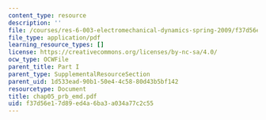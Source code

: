 ```yaml
---
content_type: resource
description: ''
file: /courses/res-6-003-electromechanical-dynamics-spring-2009/f37d56e17d89ed4a6ba3a034a77c2c55_chap05_prb_emd.pdf
file_type: application/pdf
learning_resource_types: []
license: https://creativecommons.org/licenses/by-nc-sa/4.0/
ocw_type: OCWFile
parent_title: Part I
parent_type: SupplementalResourceSection
parent_uid: 1d533ead-90b1-50e4-4c58-80d43b5bf142
resourcetype: Document
title: chap05_prb_emd.pdf
uid: f37d56e1-7d89-ed4a-6ba3-a034a77c2c55
---
```


